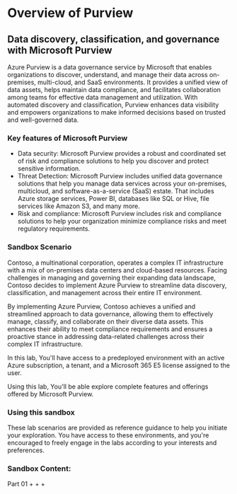 # Overview of Purview

## Data discovery, classification, and governance with Microsoft Purview

Azure Purview is a data governance service by Microsoft that enables organizations to discover, understand, and manage their data across on-premises, multi-cloud, and SaaS environments. It provides a unified view of data assets, helps maintain data compliance, and facilitates collaboration among teams for effective data management and utilization. With automated discovery and classification, Purview enhances data visibility and empowers organizations to make informed decisions based on trusted and well-governed data.

### Key features of Microsoft Purview

- Data security: Microsoft Purview provides a robust and coordinated set of risk and compliance solutions to help you discover and protect sensitive information.
- Threat Detection: Microsoft Purview includes unified data governance solutions that help you manage data services across your on-premises, multicloud, and software-as-a-service (SaaS) estate. That includes Azure storage services, Power BI, databases like SQL or Hive, file services like Amazon S3, and many more.
- Risk and compliance: Microsoft Purview includes risk and compliance solutions to help your organization minimize compliance risks and meet regulatory requirements. 

### Sandbox Scenario
Contoso, a multinational corporation, operates a complex IT infrastructure with a mix of on-premises data centers and cloud-based resources. Facing challenges in managing and governing their expanding data landscape, Contoso decides to implement Azure Purview to streamline data discovery, classification, and management across their entire IT environment.

By implementing Azure Purview, Contoso achieves a unified and streamlined approach to data governance, allowing them to effectively manage, classify, and collaborate on their diverse data assets. This enhances their ability to meet compliance requirements and ensures a proactive stance in addressing data-related challenges across their complex IT infrastructure.

In this lab, You'll have access to a predeployed environment with an active Azure subscription, a tenant, and a Microsoft 365 E5 license assigned to the user. 

Using this lab, You'll be able explore complete features and offerings offered by Microsoft Purview.

### Using this sandbox
These lab scenarios are provided as reference guidance to help you initiate your exploration. You have access to these environments, and you're encouraged to freely engage in the labs according to your interests and preferences.

### Sandbox Content:

Part 01
+ 
+
+ 
